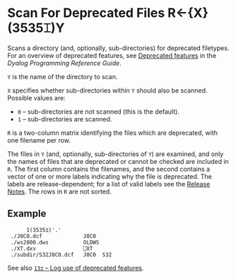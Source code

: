 <h1 class="heading"><span class="name">Scan For Deprecated Files</span> <span class="command">R←{X}(3535⌶)Y</span></h1>

Scans a directory (and, optionally, sub-directories) for deprecated filetypes. For an overview of deprecated features, see [Deprecated features](../../programming-reference-guide/deprecated-features) in the _Dyalog Programming Reference Guide_.

`Y` is the name of the directory to scan.

`X` specifies whether sub-directories within `Y` should also be scanned. Possible values are:

- `0` – sub-directories are not scanned (this is the default).
- `1` – sub-directories are scanned.

`R` is a two-column matrix identifying the files which are deprecated, with one filename per row.

The files in `Y` (and, optionally, sub-directories of `Y`) are examined, and only the names of files that are deprecated or cannot be checked are included in `R`. The first column contains the filenames, and the second contains a vector of one or more labels indicating why the file is deprecated. The labels are release-dependent; for a list of valid labels see the [Release Notes](../../release-notes/announcements/deprecated-functionality.md). The rows in `R` are not sorted.

<h2 class="example">Example</h2>

```apl
      1(3535⌶)'.'
 ./J0C0.dcf             J0C0
 ./ws2000.dws           OLDWS
 ./XT.dxv               ⎕XT
 ./subdir/S32J0C0.dcf   J0C0  S32
```

See also [`13⌶` – Log use of deprecated features](log-use-of-deprecated-features.md).
